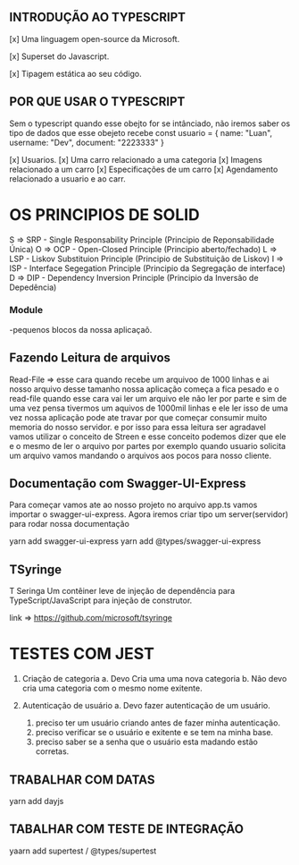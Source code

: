 ## INTRODUÇÃO AO TYPESCRIPT

[x] Uma linguagem open-source da Microsoft.

[x] Superset do Javascript.

[x] Tipagem estática ao seu código.

## POR QUE USAR O TYPESCRIPT

 Sem o typescript quando esse obejto for se intânciado,  não iremos saber os tipo de dados que esse obejeto recebe
const usuario = {
  name: "Luan",
  username: "Dev",
  document: "2223333"
}

[x]  Usuarios.
[x]  Uma carro relacionado a uma categoria
[x]  Imagens  relacionado a um carro
[x]  Especificações de um carro
[x]  Agendamento relacionado a usuario e ao carr.

# OS PRINCIPIOS DE SOLID

S => SRP - Single Responsability Principle (Principio de Reponsabilidade Única)
O => OCP - Open-Closed  Principle (Principio aberto/fechado)
L => LSP - Liskov Substituion Principle (Principio de Substituição de Liskov)
I => ISP - Interface Segegation Principle (Principio da Segregação de interface)
D => DIP - Dependency Inversion Principle (Principio da Inversão de Depedência)

### Module

-pequenos blocos da nossa aplicaçaõ.

## Fazendo Leitura de arquivos

Read-File => esse cara quando recebe um arquivoo de 1000 linhas e ai nosso arquivo desse tamanho nossa aplicação começa a fica pesado e o read-file quando esse cara vai ler um arquivo ele não ler por parte e sim de uma vez pensa tivermos um aquivos de 1000mil linhas e ele ler isso de uma vez nossa aplicação pode ate travar por que começar consumir muito memoria do nosso servidor. e por isso para essa leitura ser agradavel vamos utilizar  o conceito de Streen e esse conceito podemos dizer que ele e o mesmo de ler o arquivo por partes por exemplo quando usuario solicita um arquivo vamos mandando o arquivos aos pocos para nosso cliente.

## Documentação com Swagger-UI-Express

Para começar vamos ate ao nosso projeto no arquivo app.ts vamos importar o swagger-ui-express.
Agora iremos criar tipo um server(servidor) para rodar nossa documentação

yarn add swagger-ui-express
yarn add @types/swagger-ui-express


## TSyringe
T Seringa
Um contêiner leve de injeção de dependência para TypeScript/JavaScript para injeção de construtor.

link => https://github.com/microsoft/tsyringe



# TESTES COM JEST 

1. Criação de categoria
   a. Devo Cria uma uma nova categoria
   b. Não devo cria uma categoria com o mesmo nome exitente.

2. Autenticação de usuário
   a. Devo fazer autenticação de um usuário.
    1. preciso ter um usuário criando antes de fazer minha autenticação.
    2. preciso verificar se o usuário e exitente e se tem na minha base.
    3. preciso saber se a senha que o usuário esta madando estão corretas. 
   


## TRABALHAR COM DATAS 
yarn add dayjs




## TABALHAR COM TESTE DE INTEGRAÇÃO 
yaarn add supertest / @types/supertest





